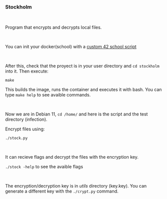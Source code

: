 ### Stockholm

<br>

Program that encrypts and decrypts local files.

<br>

You can init your docker(school) with a [custom 42 school script](https://github.com/alexandregv/42toolbox/blob/master/init_docker.sh)

<br>

After this, check that the proyect is in your user directory and `cd stockholm` into it.
Then execute:

`make`

This builds the image, runs the container and executes it with bash. You can type `make help` to see avaible commands.

<br>

Now we are in Debian 11, `cd /home/` and here is the script and the test directory (infection).

Encrypt files using:

`./stock.py`

<br>

It can recieve flags and decrypt the files with the encryption key.

`./stock -help` to see the avaible flags

<br>

The encryption/decryption key is in *utils* directory (key.key). You can generate a different key with the
`./crypt.py` command.
